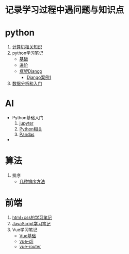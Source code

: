 记录学习过程中遇问题与知识点
====

# python
1. [计算机相关知识](./python/pc.md)
2. python学习笔记
    - [基础](./python/python1.md)
    - [进阶](./python/python2.md)
    - [框架Django](./python/django1.md)
        - [Django案例1](./python/django2.md)
3. [数据分析和入门](./python/data.md)

# AI
- Python基础入门
    1. [jupyter](./ai/python/jupyter.md)
    2. [Python相关](./ai/python/python.md)
    3. [Pandas](./ai/python/pandas.md)
- 


# 算法
1. 排序
    - [几种排序方法](./sort/sort.md)

# 前端
1. [html+css的学习笔记](./html/html.md)
2. [JavaScript学习笔记](./html/js.md)
3. Vue学习笔记
    - [Vue基础](./html/vue1.md)
    - [vue-cli](./html/vue2.md)
    - [vue-router](./html/vue3.md) 
